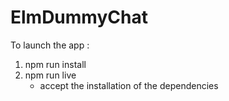# ElmDummyChat

To launch the app :
1. npm run install
2. npm run live
    - accept the installation of the dependencies